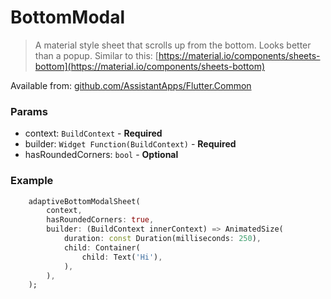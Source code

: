 # BottomModal

> A material style sheet that scrolls up from the bottom. Looks better than a popup. Similar to this: [https://material.io/components/sheets-bottom](https://material.io/components/sheets-bottom)

Available from: [github.com/AssistantApps/Flutter.Common](https://github.com/AssistantApps/Flutter.Common)

### Params
 - context: `BuildContext` - **Required**
 - builder: `Widget Function(BuildContext)` - **Required**
 - hasRoundedCorners: `bool` - **Optional**


### Example

```dart
    adaptiveBottomModalSheet(
        context,
        hasRoundedCorners: true,
        builder: (BuildContext innerContext) => AnimatedSize(
            duration: const Duration(milliseconds: 250),
            child: Container(
                child: Text('Hi'),
            ),
        ),
    );
```
